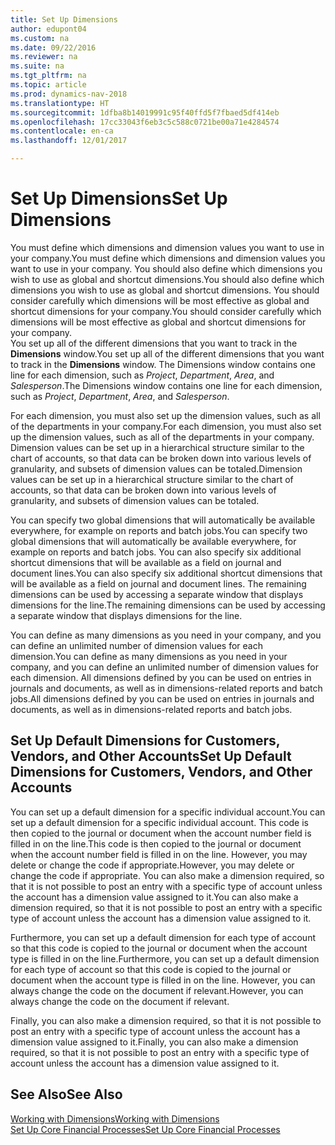 ```yaml
---
title: Set Up Dimensions
author: edupont04
ms.custom: na
ms.date: 09/22/2016
ms.reviewer: na
ms.suite: na
ms.tgt_pltfrm: na
ms.topic: article
ms.prod: dynamics-nav-2018
ms.translationtype: HT
ms.sourcegitcommit: 1dfba8b14019991c95f40ffd5f7fbaed5df414eb
ms.openlocfilehash: 17cc33043f6eb3c5c588c0721be00a71e4284574
ms.contentlocale: en-ca
ms.lasthandoff: 12/01/2017

---
```


# <a name="set-up-dimensions"></a><span data-ttu-id="2ddc4-102">Set Up Dimensions</span><span class="sxs-lookup"><span data-stu-id="2ddc4-102">Set Up Dimensions</span></span>
<span data-ttu-id="2ddc4-103">You must define which dimensions and dimension values you want to use in your company.</span><span class="sxs-lookup"><span data-stu-id="2ddc4-103">You must define which dimensions and dimension values you want to use in your company.</span></span> <span data-ttu-id="2ddc4-104">You should also define which dimensions you wish to use as global and shortcut dimensions.</span><span class="sxs-lookup"><span data-stu-id="2ddc4-104">You should also define which dimensions you wish to use as global and shortcut dimensions.</span></span> <span data-ttu-id="2ddc4-105">You should consider carefully which dimensions will be most effective as global and shortcut dimensions for your company.</span><span class="sxs-lookup"><span data-stu-id="2ddc4-105">You should consider carefully which dimensions will be most effective as global and shortcut dimensions for your company.</span></span>  
<span data-ttu-id="2ddc4-106">You set up all of the different dimensions that you want to track in the **Dimensions** window.</span><span class="sxs-lookup"><span data-stu-id="2ddc4-106">You set up all of the different dimensions that you want to track in the **Dimensions** window.</span></span> <span data-ttu-id="2ddc4-107">The Dimensions window contains one line for each dimension, such as *Project*, *Department*, *Area*, and *Salesperson*.</span><span class="sxs-lookup"><span data-stu-id="2ddc4-107">The Dimensions window contains one line for each dimension, such as *Project*, *Department*, *Area*, and *Salesperson*.</span></span>  

<span data-ttu-id="2ddc4-108">For each dimension, you must also set up the dimension values, such as all of the departments in your company.</span><span class="sxs-lookup"><span data-stu-id="2ddc4-108">For each dimension, you must also set up the dimension values, such as all of the departments in your company.</span></span> <span data-ttu-id="2ddc4-109">Dimension values can be set up in a hierarchical structure similar to the chart of accounts, so that data can be broken down into various levels of granularity, and subsets of dimension values can be totaled.</span><span class="sxs-lookup"><span data-stu-id="2ddc4-109">Dimension values can be set up in a hierarchical structure similar to the chart of accounts, so that data can be broken down into various levels of granularity, and subsets of dimension values can be totaled.</span></span>  

<span data-ttu-id="2ddc4-110">You can specify two global dimensions that will automatically be available everywhere, for example on reports and batch jobs.</span><span class="sxs-lookup"><span data-stu-id="2ddc4-110">You can specify two global dimensions that will automatically be available everywhere, for example on reports and batch jobs.</span></span> <span data-ttu-id="2ddc4-111">You can also specify six additional shortcut dimensions that will be available as a field on journal and document lines.</span><span class="sxs-lookup"><span data-stu-id="2ddc4-111">You can also specify six additional shortcut dimensions that will be available as a field on journal and document lines.</span></span> <span data-ttu-id="2ddc4-112">The remaining dimensions can be used by accessing a separate window that displays dimensions for the line.</span><span class="sxs-lookup"><span data-stu-id="2ddc4-112">The remaining dimensions can be used by accessing a separate window that displays dimensions for the line.</span></span>  

<span data-ttu-id="2ddc4-113">You can define as many dimensions as you need in your company, and you can define an unlimited number of dimension values for each dimension.</span><span class="sxs-lookup"><span data-stu-id="2ddc4-113">You can define as many dimensions as you need in your company, and you can define an unlimited number of dimension values for each dimension.</span></span> <span data-ttu-id="2ddc4-114">All dimensions defined by you can be used on entries in journals and documents, as well as in dimensions-related reports and batch jobs.</span><span class="sxs-lookup"><span data-stu-id="2ddc4-114">All dimensions defined by you can be used on entries in journals and documents, as well as in dimensions-related reports and batch jobs.</span></span>  

## <a name="set-up-default-dimensions-for-customers-vendors-and-other-accounts"></a><span data-ttu-id="2ddc4-115">Set Up Default Dimensions for Customers, Vendors, and Other Accounts</span><span class="sxs-lookup"><span data-stu-id="2ddc4-115">Set Up Default Dimensions for Customers, Vendors, and Other Accounts</span></span>
<span data-ttu-id="2ddc4-116">You can set up a default dimension for a specific individual account.</span><span class="sxs-lookup"><span data-stu-id="2ddc4-116">You can set up a default dimension for a specific individual account.</span></span> <span data-ttu-id="2ddc4-117">This code is then copied to the journal or document when the account number field is filled in on the line.</span><span class="sxs-lookup"><span data-stu-id="2ddc4-117">This code is then copied to the journal or document when the account number field is filled in on the line.</span></span> <span data-ttu-id="2ddc4-118">However, you may delete or change the code if appropriate.</span><span class="sxs-lookup"><span data-stu-id="2ddc4-118">However, you may delete or change the code if appropriate.</span></span> <span data-ttu-id="2ddc4-119">You can also make a dimension required, so that it is not possible to post an entry with a specific type of account unless the account has a dimension value assigned to it.</span><span class="sxs-lookup"><span data-stu-id="2ddc4-119">You can also make a dimension required, so that it is not possible to post an entry with a specific type of account unless the account has a dimension value assigned to it.</span></span>  

<span data-ttu-id="2ddc4-120">Furthermore, you can set up a default dimension for each type of account so that this code is copied to the journal or document when the account type is filled in on the line.</span><span class="sxs-lookup"><span data-stu-id="2ddc4-120">Furthermore, you can set up a default dimension for each type of account so that this code is copied to the journal or document when the account type is filled in on the line.</span></span> <span data-ttu-id="2ddc4-121">However, you can always change the code on the document if relevant.</span><span class="sxs-lookup"><span data-stu-id="2ddc4-121">However, you can always change the code on the document if relevant.</span></span>  

<span data-ttu-id="2ddc4-122">Finally, you can also make a dimension required, so that it is not possible to post an entry with a specific type of account unless the account has a dimension value assigned to it.</span><span class="sxs-lookup"><span data-stu-id="2ddc4-122">Finally, you can also make a dimension required, so that it is not possible to post an entry with a specific type of account unless the account has a dimension value assigned to it.</span></span>

## <a name="see-also"></a><span data-ttu-id="2ddc4-123">See Also</span><span class="sxs-lookup"><span data-stu-id="2ddc4-123">See Also</span></span>
[<span data-ttu-id="2ddc4-124">Working with Dimensions</span><span class="sxs-lookup"><span data-stu-id="2ddc4-124">Working with Dimensions</span></span>](finance-dimensions.md)  
[<span data-ttu-id="2ddc4-125">Set Up Core Financial Processes</span><span class="sxs-lookup"><span data-stu-id="2ddc4-125">Set Up Core Financial Processes</span></span>](finance-setup-finance.md)

